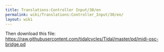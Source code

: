 ```yaml
---
title: Translations:Controller Input/30/en
permalink: wiki/Translations:Controller_Input/30/en/
layout: wiki
---
```


Then download this file:
<https://raw.githubusercontent.com/tidalcycles/Tidal/master/pd/midi-osc-bridge.pd>
